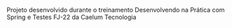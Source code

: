 Projeto desenvolvido durante o treinamento Desenvolvendo na Prática com Spring e Testes FJ-22 da Caelum Tecnologia
